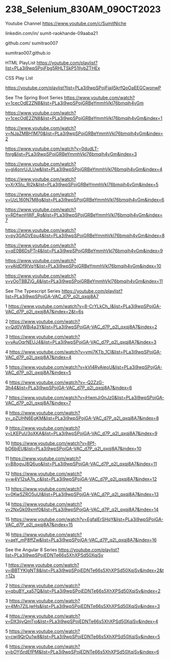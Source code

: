 # 238_Selenium_830AM_09OCT2023

Youtube Channel https://www.youtube.com/c/SumitNiche

linkedin.com/in/ sumit-raokhande-09aaba21

github.com/ sumitrao007

sumitrao007.github.io

HTML PlayList https://youtube.com/playlist?list=PLa3i9wpSPojFbg5RHLTSkP51lIybZTHEx

CSS Play List

https://youtube.com/playlist?list=PLa3i9wpSPojFiajI5krfQoOaEEGCwonwP

See The Spring Boot Series https://www.youtube.com/watch?v=1cecOdE2ZN8&list=PLa3i9wpSPojGRBeYmmhVkl76bmqih4vGm

https://www.youtube.com/watch?v=1cecOdE2ZN8&list=PLa3i9wpSPojGRBeYmmhVkl76bmqih4vGm&index=1

https://www.youtube.com/watch?v=NJaZMBH1M70&list=PLa3i9wpSPojGRBeYmmhVkl76bmqih4vGm&index=2

https://www.youtube.com/watch?v=0dudLT-fnrg&list=PLa3i9wpSPojGRBeYmmhVkl76bmqih4vGm&index=3

https://www.youtube.com/watch?v=gl4onrUJLUw&list=PLa3i9wpSPojGRBeYmmhVkl76bmqih4vGm&index=4

https://www.youtube.com/watch?v=XrX5Iu_Ri2k&list=PLa3i9wpSPojGRBeYmmhVkl76bmqih4vGm&index=5

https://www.youtube.com/watch?v=UzL160N7M8g&list=PLa3i9wpSPojGRBeYmmhVkl76bmqih4vGm&index=6

https://www.youtube.com/watch?v=RDfwnHWF_Rg&list=PLa3i9wpSPojGRBeYmmhVkl76bmqih4vGm&index=7

https://www.youtube.com/watch?v=py3GAGVEpu4&list=PLa3i9wpSPojGRBeYmmhVkl76bmqih4vGm&index=8

https://www.youtube.com/watch?v=qE0B6DsPTr4&list=PLa3i9wpSPojGRBeYmmhVkl76bmqih4vGm&index=9

https://www.youtube.com/watch?v=yAldDf9lVqY&list=PLa3i9wpSPojGRBeYmmhVkl76bmqih4vGm&index=10

https://www.youtube.com/watch?v=yOoTBBZjG_4&list=PLa3i9wpSPojGRBeYmmhVkl76bmqih4vGm&index=11

See The Typescript Series https://youtube.com/playlist?list=PLa3i9wpSPojGA-VAC_d7P_q2l_qxqj8A7

1 https://www.youtube.com/watch?v=8-CrYLkCh_I&list=PLa3i9wpSPojGA-VAC_d7P_q2l_qxqj8A7&index=2&t=6s

2 https://www.youtube.com/watch?v=Qd0VWBi4a3Y&list=PLa3i9wpSPojGA-VAC_d7P_q2l_qxqj8A7&index=2

3 https://www.youtube.com/watch?v=vAuOqrNEUJ4&list=PLa3i9wpSPojGA-VAC_d7P_q2l_qxqj8A7&index=3

4 https://www.youtube.com/watch?v=ymj7KTb_1CI&list=PLa3i9wpSPojGA-VAC_d7P_q2l_qxqj8A7&index=4

5 https://www.youtube.com/watch?v=kVl4RyAieoU&list=PLa3i9wpSPojGA-VAC_d7P_q2l_qxqj8A7&index=5

6 https://www.youtube.com/watch?v=-Q2ZzG-3h44&list=PLa3i9wpSPojGA-VAC_d7P_q2l_qxqj8A7&index=6

7 https://www.youtube.com/watch?v=jHwmJr0nJz0&list=PLa3i9wpSPojGA-VAC_d7P_q2l_qxqj8A7&index=7

8 https://www.youtube.com/watch?v=_pZUHN6EgKM&list=PLa3i9wpSPojGA-VAC_d7P_q2l_qxqj8A7&index=8

9 https://www.youtube.com/watch?v=LKEPuU3oXKA&list=PLa3i9wpSPojGA-VAC_d7P_q2l_qxqj8A7&index=9

10 https://www.youtube.com/watch?v=8Pf-bO6bjEU&list=PLa3i9wpSPojGA-VAC_d7P_q2l_qxqj8A7&index=10

11 https://www.youtube.com/watch?v=B8ogvJ8Q6uo&list=PLa3i9wpSPojGA-VAC_d7P_q2l_qxqj8A7&index=11

12 https://www.youtube.com/watch?v=w4V12sA7n_c&list=PLa3i9wpSPojGA-VAC_d7P_q2l_qxqj8A7&index=12

13 https://www.youtube.com/watch?v=0KwSZRO5uUI&list=PLa3i9wpSPojGA-VAC_d7P_q2l_qxqj8A7&index=13

14 https://www.youtube.com/watch?v=2NxGk09xmf0&list=PLa3i9wpSPojGA-VAC_d7P_q2l_qxqj8A7&index=14

15 https://www.youtube.com/watch?v=EgfalErSHqY&list=PLa3i9wpSPojGA-VAC_d7P_q2l_qxqj8A7&index=15

16 https://www.youtube.com/watch?v=aeY_mP8ffZw&list=PLa3i9wpSPojGA-VAC_d7P_q2l_qxqj8A7&index=16

See the Angular 8 Series https://youtube.com/playlist?list=PLa3i9wpSPojEDNTe66s5XhXPSd50XqjSv

1 https://www.youtube.com/watch?v=jBBTYKIgNT8&list=PLa3i9wpSPojEDNTe66s5XhXPSd50XqjSv&index=2&t=12s

2 https://www.youtube.com/watch?v=qbuBY_xa57Q&list=PLa3i9wpSPojEDNTe66s5XhXPSd50XqjSv&index=2

3 https://www.youtube.com/watch?v=4Mn7ZILjwHs&list=PLa3i9wpSPojEDNTe66s5XhXPSd50XqjSv&index=3

4 https://www.youtube.com/watch?v=DX3jiyQmTjo&list=PLa3i9wpSPojEDNTe66s5XhXPSd50XqjSv&index=4

5 https://www.youtube.com/watch?v=cwj9QrOu1w8&list=PLa3i9wpSPojEDNTe66s5XhXPSd50XqjSv&index=5

6 https://www.youtube.com/watch?v=bOYj5rdEfPM&list=PLa3i9wpSPojEDNTe66s5XhXPSd50XqjSv&index=6
